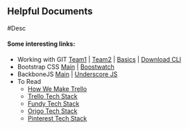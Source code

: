 <h2>Helpful Documents</h2>
<p>#Desc</p>

<h4>Some interesting links:</h4>
<ul>
 <li>Working with GIT
 <a href="http://desarrollo-web.github.io/labs/intro-git-github.html">Team1</a> |  
 <a href="http://git.micronautas.com/trabajando-en-equipo/">Team2</a> | 
 <a href="http://rogerdudler.github.io/git-guide/index.es.html">Basics</a> |
 <a href="http://git-scm.com/">Download CLI</a>
 </li>
 <li>Bootstrap CSS
 <a href="http://getbootstrap.com">Main</a> |  
 <a href="http://bootswatch.com/">Boostwatch</a>
 </li>
 <li>BackboneJS
 <a href="http://backbonejs.org">Main</a> |  
 <a href="http://underscorejs.org/">Underscore JS</a>
 </li>
 <li>To Read
 <ul>
    <li><a href="http://blog.fogcreek.com/how-we-make-trello/">How We Make Trello</a></li>
    <li><a href="http://blog.fogcreek.com/the-trello-tech-stack/">Trello Tech Stack</a></li>
    <li><a href="http://www.genbetadev.com/actualidad/la-tecnologia-que-hay-detras-de-funddy">Fundy Tech Stack</a></li>
    <li><a href="http://www.genbetadev.com/trabajar-como-desarrollador/la-tecnologia-que-hay-detras-de-origo">Origo Tech Stack</a></li>
    <li><a href="http://www.genbetadev.com/python/las-tecnologias-que-usa-el-hype-del-momento-pinterest">Pinterest Tech Stack</a></li>
 </ul>
 
 </li>
 
</ul>

